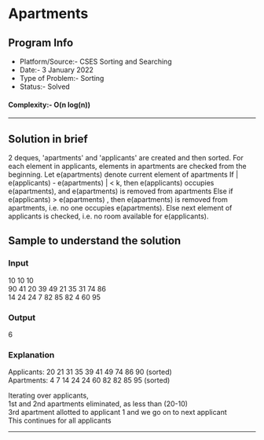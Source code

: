 # Apartments
## Program Info
- Platform/Source:- CSES Sorting and Searching
- Date:-    3 January 2022
- Type of Problem:- Sorting
- Status:- Solved
#### Complexity:- O(n log(n))
---
## Solution in brief
2 deques, 'apartments' and 'applicants' are created and then sorted.
For each element in applicants, elements in apartments are checked from the beginning.
Let e(apartments) denote current element of apartments
If | e(applicants) - e(apartments) | < k, then e(applicants) occupies e(apartments), and e(apartments) is removed from apartments
Else
	if e(applicants) > e(apartments) , then e(apartments) is removed from apartments, i.e. no one occupies e(apartments).
	Else next element of applicants is checked, i.e. no room available for e(applicants).

## Sample to understand the solution

### Input
10 10 10\
90 41 20 39 49 21 35 31 74 86\
14 24 24 7 82 85 82 4 60 95

### Output
6

### Explanation

Applicants: 20 21 31 35 39 41 49 74 86 90 (sorted)\
Apartments: 4 7 14 24 24 60 82 82 85 95 (sorted)

Iterating over applicants, \
1st and 2nd apartments eliminated, as less than (20-10)\
3rd apartment allotted to applicant 1 and we go on to next applicant\
This continues for all applicants


---